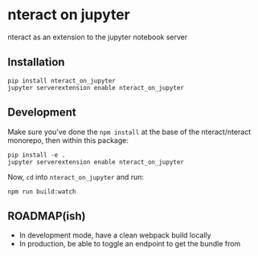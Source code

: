 # nteract on jupyter

nteract as an extension to the jupyter notebook server

## Installation

```
pip install nteract_on_jupyter
jupyter serverextension enable nteract_on_jupyter
```

## Development

Make sure you've done the `npm install` at the base of the nteract/nteract monorepo, then within this package:

```
pip install -e .
jupyter serverextension enable nteract_on_jupyter
```

Now, `cd` into `nteract_on_jupyter` and run:

```
npm run build:watch
```

## ROADMAP(ish)

* In development mode, have a clean webpack build locally
* In production, be able to toggle an endpoint to get the bundle from
